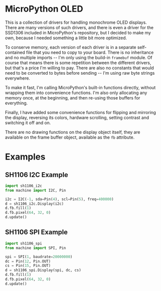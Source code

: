 MicroPython OLED
================

This is a collection of drivers for handling monochrome OLED displays. There
are many versions of such drivers, and there is even a driver for the SSD1306
included in MicroPython's repository, but I decided to make my own, because I
needed something a little bit more optimized.

To conserve memory, each version of each driver is in a separate self-contained
file that you need to copy to your board. There is no inheritance and no
multiple imports -- I'm only using the build-in `framebuf` module. Of course
that means there is some repetition between the different drivers, but that's a
price I'm willing to pay. There are also no constants that would need to be
converted to bytes before sending -- I'm using raw byte strings everywhere.

To make it fast, I'm calling MicroPython's built-in functions directly, without
wrapping them into convenience functions. I'm also only allocating any memory
once, at the beginning, and then re-using those buffers for everything.

Finally, I have added some convenience functions for flipping and mirroring the
display, reversing its colors, hardware scrolling, setting contrast and
switching it off and on.

There are no drawing functions on the display object itself, they are available
on the frame buffer object, available as the `fb` attribute.

Examples
========

SH1106 I2C Example
------------------

```python
import sh1106_i2c
from machine import I2C, Pin

i2c = I2C(-1, sda=Pin(4), scl=Pin(5), freq=400000)
d = sh1106_i2c.Display(i2c)
d.fb.fill(1)
d.fb.pixel(64, 32, 0)
d.update()
```

SH1106 SPI Example
------------------

```python
import sh1106_spi
from machine import SPI, Pin

spi = SPI(1, baudrate=20000000)
dc = Pin(12, Pin.OUT)
cs = Pin(15, Pin.OUT)
d = sh1106_spi.Display(spi, dc, cs)
d.fb.fill(1)
d.fb.pixel(64, 32, 0)
d.update()
```
